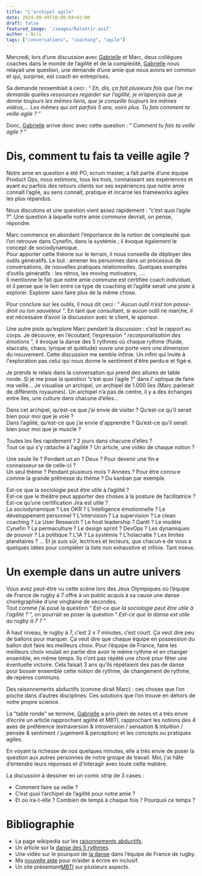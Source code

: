 ```yaml
---
title: "L’archipel agile"
date: 2024-09-09T10:08:04+02:00
draft: false
featured_image: '/images/Ralentir.avif'
author : Nils
tags: ["conversations", "coaching", "agile"]
---
```



Mercredi, lors d’une discussion avec [Gabrielle](https://www.linkedin.com/in/gabriellelebihan/) et Marc, deux collègues coaches dans le monde de l’agilité et de la complexité, [Gabrielle](https://www.linkedin.com/in/gabriellelebihan/) nous relayait une question, une demande d’une amie que nous avons en commun et qui, surprise, est coach en entreprises.

Sa demande ressemblait à ceci : “ *Eh, dis, ça fait plusieurs fois que l’on me demande quelles ressources regarder sur l’agilité, je m’aperçois que je donne toujours les mêmes liens, que je conseille toujours les mêmes vidéos,… Les mêmes qui ont parfois 5 ans, voire plus. Tu fais comment ta veille agile ?* ”

Donc, [Gabrielle](https://www.linkedin.com/in/gabriellelebihan/) arrive donc avec cette question : “ *Comment tu fais ta veille agile ?* ”

# Dis, comment tu fais ta veille agile ?
Notre amie en question a été PO, scrum master, a fait partie d’une équipe Product Ops, nous estimons, tous les trois, connaissant ses expériences et ayant eu parfois des retours clients sur ses expériences que notre amie connaît l’agile, au sens connaît, pratique et incarne les frameworks agiles les plus répandus.

Nous discutons et une question vient assez rapidement : “c’est quoi l’agile ?”. Une question à laquelle notre amie commune devrait, on pense, répondre.

Marc commence en abordant l’importance de la notion de complexité que l’on retrouve dans Cynefin, dans la systémie ; il évoque également le concept de sociodynamique.  
Pour apporter cette théorie sur le terrain, il nous conseille de déployer des outils génératifs. Le but : amener les personnes dans un processus de conversations, de nouvelles pratiques relationnelles. Quelques exemples d’outils génératifs : les rétros, les moving motivators, ….  
Il mentionne le fait que notre amie commune est certifiée coach individuel, et il pense que le lien entre ce type de coaching et l’agilité serait une piste à explorer. Explorer sans faire plus de la même chose.

Pour conclure sur les outils, il nous dit ceci : “ *Aucun outil n’est ton passe-droit ou ton sauveteur* ”. En tant que consultant, si aucun outil ne marche, il est nécessaire d’avoir la discussion avec le client, le sponsor.

Une autre piste qu’explore Marc pendant la discussion : c’est le rapport au corps. Je découvre, en l’écoutant, l’expression “ *recorporalisation des émotions* ”, il évoque la danse des 5 rythmes où chaque rythme (fluide, staccato, chaos, lyrique et quiétude) ouvre une porte vers une dimension du mouvement. Cette discussion me semble infinie. Un infini qui invite à l'exploration pas celui qui nous donne le sentiment d'être perdu·e et figé·e.

Je prends le relais dans la conversation qui prend des allures de table ronde. Si je me pose la question “c’est quoi l’agile ?” dans l' optique de faire ma veille… Je visualise un archipel, un archipel de 1.000 îles (Marc parlerait de différents royaumes). Un archipel n’a pas de centre, il y a des échanges entre îles, une culture dans chacune d’elles…

Dans cet archipel, qu’est-ce que j’ai envie de visiter ? Qu’est-ce qu’il serait bien pour moi que je voie ?  
Dans l’agilité, qu’est-ce que j’ai envie d'apprendre ? Qu’est-ce qu’il serait bien pour moi que je muscle ?

Toutes les îles rapidement ? 2 jours dans chacune d’elles ?  
Tout ce qui s’y rattache à l'agilité ? Un article, une vidéo de chaque notion ?

Une seule île ? Pendant un an ? Deux ? Pour devenir une fin·e connaisseur·se de celle-ci ?  
Un seul thème ? Pendant plusieurs mois ? Années ? Pour être connu·e comme la grande prêtresse du thème ? Du kanban par exemple.

Est-ce que la sociologie peut être utile à l’agilité ?  
Est-ce que le théâtre peut apporter des choses à la posture de facilitatrice ?  
Est-ce qu’une certification Jira est utile ?  
La sociodynamique ? Les OKR ? L’intelligence émotionnelle ? Le développement personnel ? L’intervision ? La supervision ? Le clean coaching ? La User Research ? Le host leadership ? Gantt ? Le modèle Cynefin ? La permaculture ? Le design sprint ? DevOps ? Les dynamiques de pouvoir ? La politique ? L’IA ? La systémie ? L’holacratie ? Les limites planétaires ? …
Et je suis sûr, lectrices et lecteurs, que chacun·e de vous a quelques idées pour compléter la liste non exhaustive et infinie. Tant mieux.

# Un exemple dans un autre univers
Vous avez peut-être vu cette scène lors des Jeux Olympiques où l’équipe de France de rugby à 7 offre à un public acquis à sa cause une danse chorégraphiée d’une vingtaine de secondes.  
Tout comme j’ai posé la question “ *Est-ce que la sociologie peut être utile à l’agilité ?* “, on pourrait se poser la question “ *Est-ce que la danse est utile au rugby à 7 ?* ”

À haut niveau, le rugby à 7, c’est 2 x 7 minutes, c’est court. Ça veut dire peu de ballons pour marquer. Ça veut dire que chaque équipe en possession du ballon doit faire les meilleurs choix. Pour l’équipe de France, faire les meilleurs choix voulait en partie dire avoir le même rythme et en changer ensemble, en même temps.
Ils n’ont pas répété une choré pour fêter une éventuelle victoire. Cela faisait 3 ans qu’ils répétaient des pas de danse pour bosser ensemble cette notion de rythme, de changement de rythme, de repères communs.

Des raisonnements abductifs (comme dirait Marc) : ces choses que l’on pioche dans d’autres disciplines. Ces solutions que l’on trouve en dehors de notre propre science.

La “table ronde” se termine, [Gabrielle](https://www.linkedin.com/in/gabriellelebihan/) a pris plein de notes et a très envie d’écrire un article rapprochant agilité et MBTI, rapprochant les notions des 4 axes de préférence (extraversion & introversion / sensation & intuition / pensée & sentiment / jugement & perception) et les concepts ou pratiques agiles.  
  
En voyant la richesse de nos quelques minutes, elle a très envie de poser la question aux autres personnes de notre groupe de travail. Moi, j'ai hâte d’entendre leurs réponses et d’interagir avec toute cette matière.


La discussion à dessiner en un comic strip de 3 cases :   
- Comment faire sa veille ?  
- C’est quoi l’archipel de l’agilité pour notre amie ?  
- Et où ira-t-elle ? Combien de temps à chaque fois ? Pourquoi ce temps ?  


# Bibliographie

- La page wikipedia sur les [raisonnements abductifs](https://fr.wikipedia.org/wiki/Abduction_(logique)).    
- Un article sur la [danse des 5 rythmes](https://www.lesviesdansent.fr/danse-des-5-rythmes.html).  
- Une vidéo sur le pourquoi de [la danse](https://www.youtube.com/watch?v=PxcXlrAHKL4) dans l’équipe de France de rugby.  
- Ma [nouvelle aide](ttps://www.inclusi.fr/) pour m’aider à écrire en inclusif. 
- Un site présentant[MBTI](https://eu.themyersbriggs.com/fr-FR/tools/MBTI) sur plusieurs aspects.  
